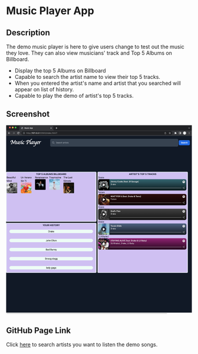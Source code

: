 # Music Player App
## Description 
The demo music player is here to give users change to test out the music they love. They can also view musicians' track and Top 5 Albums on Billboard.
- Display the top 5 Albums on Billboard
- Capable to search the artist name to view their top 5 tracks.
- When you entered the artist's name and artist that you searched will appear on list of history.
- Capable to play the demo of artist's top 5 tracks.

## Screenshot
![Screenshot](./assets/images/Music%20App%20Screenshot.png)

## GitHub Page Link
Click [here](https://jlara65.github.io/music-player/) to search artists you want to listen the demo songs.